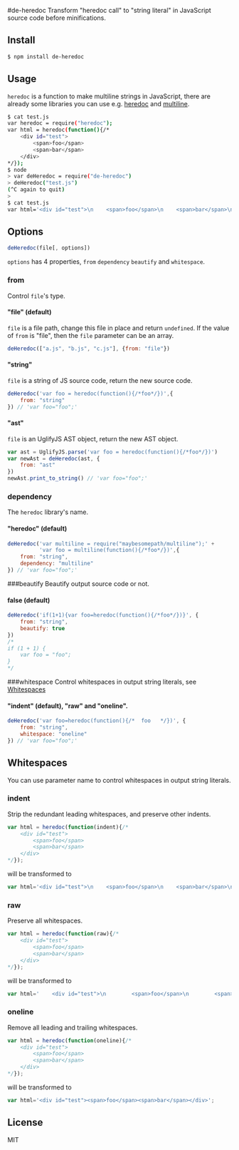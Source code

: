 #de-heredoc
Transform "heredoc call" to "string literal" in JavaScript source code before minifications.

## Install
```bash
$ npm install de-heredoc
```

## Usage
`heredoc` is a function to make multiline strings in JavaScript, there are already some libraries you can use e.g. [heredoc](https://github.com/jden/heredoc) and [multiline](https://github.com/sindresorhus/multiline).
```bash
$ cat test.js
var heredoc = require("heredoc");
var html = heredoc(function(){/*
    <div id="test">
        <span>foo</span>
        <span>bar</span>
    </div>
*/});
$ node
> var deHeredoc = require("de-heredoc")
> deHeredoc("test.js")
(^C again to quit)
>
$ cat test.js
var html='<div id="test">\n    <span>foo</span>\n    <span>bar</span>\n</div>';
```
## Options
```javascript
deHeredoc(file[, options])
```
`options` has 4 properties, `from` `dependency` `beautify` and `whitespace`.
### from
Control `file`'s type.
#### "file" (default)
`file` is a file path, change this file in place and return `undefined`.
If the value of `from` is "file", then the `file` parameter can be an array.
```javascript
deHeredoc(["a.js", "b.js", "c.js"], {from: "file"})
```
#### "string"
`file` is a string of JS source code, return the new source code.
```javascript
deHeredoc('var foo = heredoc(function(){/*foo*/})',{
    from: "string"
}) // 'var foo="foo";'
```
#### "ast"
`file` is an UglifyJS AST object, return the new AST object.
```javascript
var ast = UglifyJS.parse('var foo = heredoc(function(){/*foo*/})')
var newAst = deHeredoc(ast, {
    from: "ast"
})
newAst.print_to_string() // 'var foo="foo";'
```
### dependency
The `heredoc` library's name. 
#### "heredoc" (default)
```javascript
deHeredoc('var multiline = require("maybesomepath/multiline");' +
          'var foo = multiline(function(){/*foo*/})',{
    from: "string",
    dependency: "multiline"
}) // 'var foo="foo";'
```
###beautify
Beautify output source code or not.
#### false (default)
```javascript
deHeredoc('if(1+1){var foo=heredoc(function(){/*foo*/})}', {
    from: "string",
    beautify: true
}) 
/*
if (1 + 1) {
    var foo = "foo";
}
*/
```
###whitespace
Control whitespaces in output string literals, see [Whitespaces](#whitespaces)
#### "indent" (default), "raw" and "oneline".
```javascript
deHeredoc('var foo=heredoc(function(){/*  foo   */})', {
    from: "string",
    whitespace: "oneline"
}) // 'var foo="foo";'
```
## Whitespaces
You can use parameter name to control whitespaces in output string literals.
### indent
Strip the redundant leading whitespaces, and preserve other indents.
```javascript
var html = heredoc(function(indent){/*
    <div id="test">
        <span>foo</span>
        <span>bar</span>
    </div>
*/});
```
will be transformed to
```javascript
var html='<div id="test">\n    <span>foo</span>\n    <span>bar</span>\n</div>';
```
### raw
Preserve all whitespaces.
```javascript
var html = heredoc(function(raw){/*
    <div id="test">
        <span>foo</span>
        <span>bar</span>
    </div>
*/});
```
will be transformed to
```javascript
var html='    <div id="test">\n        <span>foo</span>\n        <span>bar</span>\n    </div>';
```
### oneline
Remove all leading and trailing whitespaces.
```javascript
var html = heredoc(function(oneline){/*
    <div id="test">
        <span>foo</span>
        <span>bar</span>
    </div>
*/});
```
will be transformed to
```javascript
var html='<div id="test"><span>foo</span><span>bar</span></div>';
```

## License
MIT